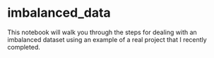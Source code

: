 # imbalanced_data
This notebook will walk you through the steps for dealing with an imbalanced dataset using an example of a real project that I recently completed.

